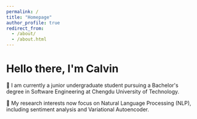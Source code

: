 ```yaml
---
permalink: /
title: "Homepage"
author_profile: true
redirect_from: 
  - /about/
  - /about.html
---
```

# Hello there, I'm Calvin
&#x1F4D5; I am currently a junior undergraduate student pursuing a Bachelor's degree in Software Engineering at Chengdu University of Technology.

&#x1F52C; My research interests now focus on Natural Language Processing (NLP), including sentiment analysis and Variational Autoencoder.

